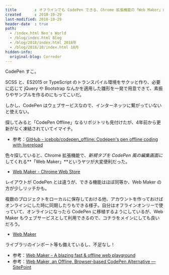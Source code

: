 ```yaml
---
title        : オフラインでも CodePen できる、Chrome 拡張機能の「Web Maker」が便利だった
created      : 2018-10-29
last-modified: 2018-10-29
header-date  : true
path:
  - /index.html Neo's World
  - /blog/index.html Blog
  - /blog/2018/index.html 2018年
  - /blog/2018/10/index.html 10月
hidden-info:
  original-blog: Corredor
---
```


CodePen すこ。

SCSS と、ES2015 or TypeScript のトランスパイル環境をサクッと作り、必要に応じて jQuery や Bootstrap なんかを適用した雛形を一発で用意できて、素振りやサンプルを作るのにもってこいだ。

しかし、CodePen はウェブサービスなので、インターネッツに繋がっていないと使えない。

探してみると「CodePen Offline」なるリポジトリも見付けたが、4年前から更新がなく凍結されていてイマイチ。

- 参考：[GitHub - icebob/codepen_offline: Codepen's pen offline coding with livereload](https://github.com/icebob/codepen_offline)

色々探していると、Chrome 拡張機能で、*新規タブを CodePen 風の編集画面に*してくれる**「Web Maker」**というヤツが大変便利だった。

- [Web Maker - Chrome Web Store](https://chrome.google.com/webstore/detail/web-maker/lkfkkhfhhdkiemehlpkgjeojomhpccnh)

レイアウトが CodePen とは違うが、できる機能はほぼ同等か、Web Maker の方が少しリッチかも。

複数のプロジェクトをローカルに保存しておける他、アカウントを作っておけばオンラインにした時に同期したりもできる様子。自分はオフラインオンリーで使っていて、オンラインになったら CodePen に移植するようにしているが、Web Maker もウェブサービスとして利用できるので、コチラをメインにしても良いだろう。

- [Web Maker](https://webmakerapp.com/app/)

ライブラリのインポート等も備えているし、不足なし！

- 参考：[Web Maker - A blazing fast & offline web playground](https://webmakerapp.com/)
- 参考：[Web Maker, an Offline, Browser-based CodePen Alternative — SitePoint](https://www.sitepoint.com/web-maker-an-offline-browser-based-codepen-alternative/)
